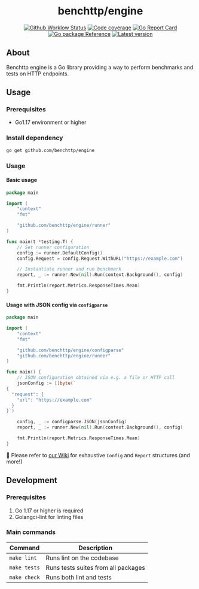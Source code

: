 <h1 align="center">benchttp/engine</h1>

<p align="center">
  <a href="https://github.com/benchttp/engine/actions/workflows/ci.yml?query=branch%3Amain">
    <img alt="Github Worklow Status" src="https://img.shields.io/github/workflow/status/benchttp/engine/Lint%20&%20Test%20&%20Build"></a>
  <a href="https://codecov.io/gh/benchttp/engine">
    <img alt="Code coverage" src="https://img.shields.io/codecov/c/gh/benchttp/engine?label=coverage"></a>
  <a href="https://goreportcard.com/report/github.com/benchttp/engine">
    <img alt="Go Report Card" src="https://goreportcard.com/badge/github.com/benchttp/engine" /></a>
  <br />
  <a href="https://pkg.go.dev/github.com/benchttp/engine#section-documentation">
    <img alt="Go package Reference" src="https://img.shields.io/badge/pkg-reference-informational?logo=go" /></a>
  <a href="https://github.com/benchttp/engine/releases">
    <img alt="Latest version" src="https://img.shields.io/github/v/tag/benchttp/engine?label=release"></a>
</p>

## About

Benchttp engine is a Go library providing a way to perform benchmarks and tests
on HTTP endpoints.

## Usage

### Prerequisites

- Go1.17 environment or higher

### Install dependency

```txt
go get github.com/benchttp/engine
```

### Usage

#### Basic usage

```go
package main

import (
    "context"
    "fmt"

    "github.com/benchttp/engine/runner"
)

func main(t *testing.T) {
    // Set runner configuration
    config := runner.DefaultConfig()
    config.Request = config.Request.WithURL("https://example.com")

    // Instantiate runner and run benchmark
    report, _ := runner.New(nil).Run(context.Background(), config)

    fmt.Println(report.Metrics.ResponseTimes.Mean)
}
```

#### Usage with JSON config via `configparse`

```go
package main

import (
	"context"
	"fmt"

	"github.com/benchttp/engine/configparse"
	"github.com/benchttp/engine/runner"
)

func main() {
    // JSON configuration obtained via e.g. a file or HTTP call
    jsonConfig := []byte(`
{
  "request": {
    "url": "https://example.com"
  }
}`)

    config, _ := configparse.JSON(jsonConfig)
    report, _ := runner.New(nil).Run(context.Background(), config)

    fmt.Println(report.Metrics.ResponseTimes.Mean)
}
```

📄 Please refer to [our Wiki](https://github.com/benchttp/engine/wiki/IO-Structures) for exhaustive `Config` and `Report` structures (and more!)

## Development

### Prerequisites

1. Go 1.17 or higher is required
1. Golangci-lint for linting files

### Main commands

| Command      | Description                         |
| ------------ | ----------------------------------- |
| `make lint`  | Runs lint on the codebase           |
| `make tests` | Runs tests suites from all packages |
| `make check` | Runs both lint and tests            |
